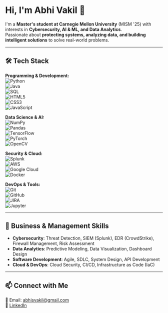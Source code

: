 # Hi, I'm Abhi Vakil 👋  

I'm a **Master's student at Carnegie Mellon University** (MISM '25) with interests in **Cybersecurity, AI & ML, and Data Analytics**.  
Passionate about **protecting systems, analyzing data, and building intelligent solutions** to solve real-world problems.

---

## 🛠 Tech Stack
**Programming & Development:**  
![Python](https://img.shields.io/badge/Python-3776AB?style=flat&logo=python&logoColor=white)  
![Java](https://img.shields.io/badge/Java-ED8B00?style=flat&logo=java&logoColor=white)  
![SQL](https://img.shields.io/badge/SQL-4479A1?style=flat&logo=postgresql&logoColor=white)  
![HTML5](https://img.shields.io/badge/HTML5-E34F26?style=flat&logo=html5&logoColor=white)  
![CSS3](https://img.shields.io/badge/CSS3-1572B6?style=flat&logo=css3&logoColor=white)  
![JavaScript](https://img.shields.io/badge/JavaScript-F7DF1E?style=flat&logo=javascript&logoColor=black)  

**Data Science & AI:**  
![NumPy](https://img.shields.io/badge/NumPy-013243?style=flat&logo=numpy&logoColor=white)  
![Pandas](https://img.shields.io/badge/Pandas-150458?style=flat&logo=pandas&logoColor=white)  
![TensorFlow](https://img.shields.io/badge/TensorFlow-FF6F00?style=flat&logo=tensorflow&logoColor=white)  
![PyTorch](https://img.shields.io/badge/PyTorch-EE4C2C?style=flat&logo=pytorch&logoColor=white)  
![OpenCV](https://img.shields.io/badge/OpenCV-5C3EE8?style=flat&logo=opencv&logoColor=white)  

**Security & Cloud:**  
![Splunk](https://img.shields.io/badge/Splunk-000000?style=flat&logo=splunk&logoColor=white)  
![AWS](https://img.shields.io/badge/AWS-232F3E?style=flat&logo=amazonaws&logoColor=white)  
![Google Cloud](https://img.shields.io/badge/Google_Cloud-4285F4?style=flat&logo=google-cloud&logoColor=white)  
![Docker](https://img.shields.io/badge/Docker-2496ED?style=flat&logo=docker&logoColor=white)  

**DevOps & Tools:**  
![Git](https://img.shields.io/badge/Git-F05032?style=flat&logo=git&logoColor=white)  
![GitHub](https://img.shields.io/badge/GitHub-181717?style=flat&logo=github&logoColor=white)  
![JIRA](https://img.shields.io/badge/JIRA-0052CC?style=flat&logo=jira&logoColor=white)  
![Jupyter](https://img.shields.io/badge/Jupyter-F37626?style=flat&logo=jupyter&logoColor=white)  

---

## 🎯 Business & Management Skills
- **Cybersecurity**: Threat Detection, SIEM (Splunk), EDR (CrowdStrike), Firewall Management, Risk Assessment  
- **Data Analytics**: Predictive Modeling, Data Visualization, Dashboard Design  
- **Software Development**: Agile, SDLC, System Design, API Development  
- **Cloud & DevOps**: Cloud Security, CI/CD, Infrastructure as Code (IaC)  

---

## 📫 Connect with Me  
📩 Email: abhisvakil@gmail.com  
🔗 [LinkedIn](https://www.linkedin.com/in/abhisvakil/)  
